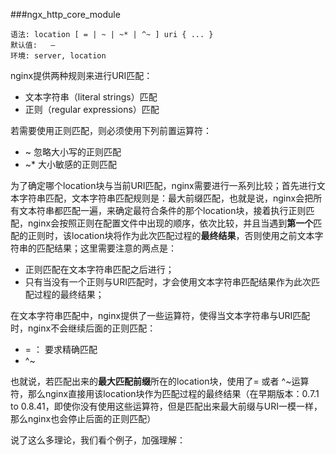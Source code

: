 ###ngx_http_core_module

    
    语法: location [ = | ~ | ~* | ^~ ] uri { ... }
    默认值:   —
    环境: server, location
    
nginx提供两种规则来进行URI匹配：

 * 文本字符串（literal strings）匹配
 * 正则（regular expressions）匹配
 
若需要使用正则匹配，则必须使用下列前置运算符：

 * ~  忽略大小写的正则匹配
 * ~* 大小敏感的正则匹配

为了确定哪个location块与当前URI匹配，nginx需要进行一系列比较；首先进行文本字符串匹配，文本字符串匹配规则是：最大前缀匹配，也就是说，nginx会把所有文本符串都匹配一遍，来确定最符合条件的那个location块，接着执行正则匹配，nginx会按照正则在配置文件中出现的顺序，依次比较，并且当遇到**第一个**匹配的正则时，该location块将作为此次匹配过程的**最终结果**，否则使用之前文本字符串的匹配结果；这里需要注意的两点是：

 * 正则匹配在文本字符串匹配之后进行；
 * 只有当没有一个正则与URI匹配时，才会使用文本字符串匹配结果作为此次匹配过程的最终结果；

在文本字符串匹配中，nginx提供了一些运算符，使得当文本字符串与URI匹配时，nginx不会继续后面的正则匹配：

 * = ： 要求精确匹配
 * ^~  

也就说，若匹配出来的**最大匹配前缀**所在的location块，使用了= 或者 ^~运算符，那么nginx直接用该location块作为匹配过程的最终结果（在早期版本：0.7.1 to 0.8.41，即使你没有使用这些运算符，但是匹配出来最大前缀与URI一模一样，那么nginx也会停止后面的正则匹配）

说了这么多理论，我们看个例子，加强理解：
